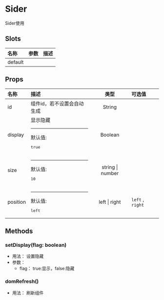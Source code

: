 # Sider


Sider使用

## Slots


<div class="slots">

| 名称    | 参数 | 描述 |
| :------ | :--- | :--- |
| default |      |      |

</div>



## Props


<div class="props">

| 名称     | 描述                                   |       类型       | 可选值           |
| :------- | :------------------------------------- | :--------------: | :--------------- |
| id       | 组件id，若不设置会自动生成             |      String      |                  |
| display  | 显示隐藏<hr>默认值:<br><pre>true</pre> |      Boolean     |                  |
| size     | <hr>默认值:<br><pre>10</pre>           | string \| number |                  |
| position | <hr>默认值:<br><pre>left</pre>         |   left \| right  | `left` , `right` |

</div>



## Methods

### setDisplay(flag: boolean)
- 用法： 设置隐藏
- 参数：
	 - flag： true:显示，false:隐藏

### domRefresh()
- 用法： 刷新组件